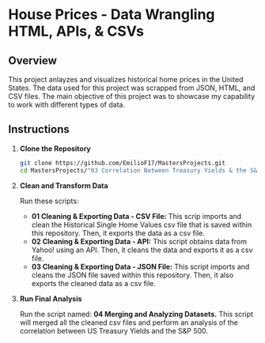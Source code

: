 # House Prices - Data Wrangling HTML, APIs, & CSVs

## Overview
   This project anlayzes and visualizes historical home prices in the United States. The data used for this project was scrapped from JSON, HTML, and CSV files. The main objective of this project was to showcase my capability to work with different types of data.

## Instructions  

1. **Clone the Repository**  

   ```bash
   git clone https://github.com/EmilioF17/MastersProjects.git
   cd MastersProjects/"03 Correlation Between Treasury Yields & the S&P 500 - EDA Using Python"

2. **Clean and Transform Data**
   
   Run these scripts:
   * **01 Cleaning & Exporting Data - CSV File:** This scrip imports and clean the Historical Single Home Values csv file that is saved within this repository. Then, it exports the data as a csv file. 
   * **02 Cleaning & Exporting Data - API:** This script obtains data from Yahoo! using an API. Then, it cleans the data and exports it as a csv file.
   * **03 Cleaning & Exporting Data - JSON File:** This script imports and cleans the JSON file saved within this repository. Then, it also exports the cleaned data as a csv file. 

3. **Run Final Analysis**
   
   Run the script named: **04 Merging and Analyzing Datasets.** This script will merged all the cleaned csv files and perform an analysis of the correlation between US Treasury Yields and the S&P 500. 